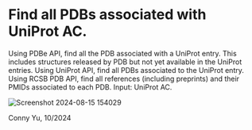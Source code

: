 # Find all PDBs associated with UniProt AC.

Using PDBe API, find all the PDB associated with a UniProt entry.
This includes structures released by PDB but not yet available in the UniProt entries.
Using UniProt API, find all PDBs associated to the UniProt entry.
Using RCSB PDB API, find all references (including preprints) and their PMIDs associated to each PDB.
Input: UniProt AC.

![Screenshot 2024-08-15 154029](https://github.com/user-attachments/assets/797cb5fd-c8d0-40c4-8624-c67465c958bf)

Conny Yu, 10/2024<br>
